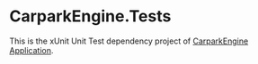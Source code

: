 # CarparkEngine.Tests

This is the xUnit Unit Test dependency project of [CarparkEngine Application](https://github.com/vinhngogia0906/VinhNgo-Emprevo-Coding-Challenge/tree/main/CarparkEngine).